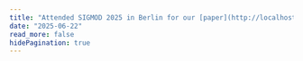 ```yaml
---
title: "Attended SIGMOD 2025 in Berlin for our [paper](http://localhost:1313/publications/gpuops/)"
date: "2025-06-22"
read_more: false
hidePagination: true
---
```


